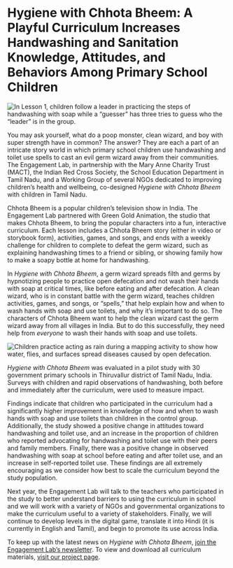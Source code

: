 # Hygiene with Chhota Bheem: A Playful Curriculum Increases Handwashing and Sanitation Knowledge, Attitudes, and Behaviors Among Primary School Children

![In Lesson 1, children follow a leader in practicing the steps of handwashing with soap while a “guesser” has three tries to guess who the “leader” is in the group.](https://res.cloudinary.com/engagement-lab-home/image/upload/v1/homepage-2.0/news/medium/1_jD2esean7DnkRXjAlZ3-7Q.png)

You may ask yourself, what do a poop monster, clean wizard, and boy with super strength have in common? The answer? They are each a part of an intricate story world in which primary school children use handwashing and toilet use spells to cast an evil germ wizard away from their communities. The Engagement Lab, in partnership with the Mary Anne Charity Trust (MACT), the Indian Red Cross Society, the School Education Department in Tamil Nadu, and a Working Group of several NGOs dedicated to improving children’s health and wellbeing, co-designed _Hygiene with Chhota Bheem_ with children in Tamil Nadu.

Chhota Bheem is a popular children’s television show in India. The Engagement Lab partnered with Green Gold Animation, the studio that makes Chhota Bheem, to bring the popular characters into a fun, interactive curriculum. Each lesson includes a Chhota Bheem story (either in video or storybook form), activities, games, and songs, and ends with a weekly challenge for children to complete to defeat the germ wizard, such as explaining handwashing times to a friend or sibling, or showing family how to make a soapy bottle at home for handwashing.

In _Hygiene with Chhota Bheem_, a germ wizard spreads filth and germs by hypnotizing people to practice open defecation and not wash their hands with soap at critical times, like before eating and after defecation. A clean wizard, who is in constant battle with the germ wizard, teaches children activities, games, and songs, or “spells,” that help explain how and when to wash hands with soap and use toilets, and why it’s important to do so. The characters of Chhota Bheem want to help the clean wizard cast the germ wizard away from all villages in India. But to do this successfully, they need help from _everyone_ to wash their hands with soap and use toilets.

![Children practice acting as rain during a mapping activity to show how water, flies, and surfaces spread diseases caused by open defecation.](https://res.cloudinary.com/engagement-lab-home/image/upload/v1/homepage-2.0/news/medium/1_GqFM4Dk9slLGnKU78pFBqw.png)

_Hygiene with Chhota Bheem_ was evaluated in a pilot study with 30 government primary schools in Thiruvallur district of Tamil Nadu, India. Surveys with children and rapid observations of handwashing, both before and immediately after the curriculum, were used to measure impact.

Findings indicate that children who participated in the curriculum had a significantly higher improvement in knowledge of how and when to wash hands with soap and use toilets than children in the control group. Additionally, the study showed a positive change in attitudes toward handwashing and toilet use, and an increase in the proportion of children who reported advocating for handwashing and toilet use with their peers and family members. Finally, there was a positive change in observed handwashing with soap at school before eating and after toilet use, and an increase in self-reported toilet use. These findings are all extremely encouraging as we consider how best to scale the curriculum beyond the study population.

Next year, the Engagement Lab will talk to the teachers who participated in the study to better understand barriers to using the curriculum in school and we will work with a variety of NGOs and governmental organizations to make the curriculum useful to a variety of stakeholders. Finally, we will continue to develop levels in the digital game, translate it into Hindi (it is currently in English and Tamil), and begin to promote its use across India.

To keep up with the latest news on _Hygiene with Chhota Bheem_, [join the Engagement Lab’s newsletter](https://emerson.us6.list-manage.com/subscribe?u=8cb16e3042072f11cc0680d36&id=e9f56f4f4d). To view and download all curriculum materials, [visit our project page](https://elab.emerson.edu/projects/hygiene-with-chhota-bheem).

